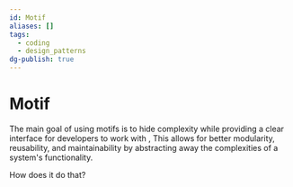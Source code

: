 ```yaml
---
id: Motif
aliases: []
tags:
  - coding
  - design_patterns
dg-publish: true
---
```

# Motif
The main goal of using motifs is to hide complexity while providing a clear interface for developers to work with , This allows for better modularity, reusability, and maintainability by abstracting away the complexities of a system's functionality.

How does it do that? 
